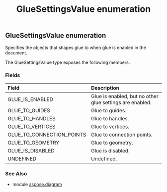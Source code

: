 ﻿---
title: GlueSettingsValue enumeration
second_title: Aspose.Diagram for Python via .NET API References
description: 
type: docs
weight: 2960
url: /python-net/aspose.diagram/gluesettingsvalue/
is_root: false
---

## GlueSettingsValue enumeration

Specifies the objects that shapes glue to when glue is enabled in the document.



The GlueSettingsValue type exposes the following members:

### Fields
| Field | Description |
| :- | :- |
| GLUE_IS_ENABLED | Glue is enabled, but no other glue settings are enabled. |
| GLUE_TO_GUIDES | Glue to guides. |
| GLUE_TO_HANDLES | Glue to handles. |
| GLUE_TO_VERTICES | Glue to vertices. |
| GLUE_TO_CONNECTION_POINTS | Glue to connection points. |
| GLUE_TO_GEOMETRY | Glue to geometry. |
| GLUE_IS_DISABLED | Glue is disabled. |
| UNDEFINED | Undefined. |


### See Also

* module [aspose.diagram](../)
